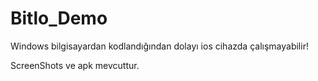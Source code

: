 # Bitlo_Demo

Windows bilgisayardan kodlandığından dolayı ios cihazda çalışmayabilir!

ScreenShots ve apk mevcuttur.

